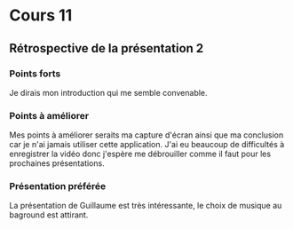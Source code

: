 # Cours 11
## Rétrospective de la présentation 2

### Points forts
Je dirais mon introduction qui me semble convenable.

### Points à améliorer
Mes points à améliorer seraits ma capture d'écran ainsi que ma conclusion car je n'ai jamais utiliser cette application. J'ai eu beaucoup de difficultés à enregistrer la vidéo donc j'espère me débrouiller comme il faut pour les prochaines présentations.

### Présentation préférée
La présentation de Guillaume est très intéressante, le choix de musique au baground est attirant.
